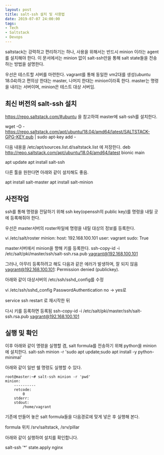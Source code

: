 ```yaml
---
layout: post
title: salt-ssh 설치 및 사용법
date: 2019-07-07 24:00:00
tags:
- Tech
- Saltstack
- Devops
---
```


saltstack는 강력하고 편리하기는 하나, 사용을 위해서는 반드시 minion 이라는 agent를 설치해야 한다. 이 문서에서는 minion 없이 salt-ssh만을 통해 salt state들을 전송하는 방법을 설명한다.

우선은 테스트할 서버를 마련한다. vagrant를 통해 동일한 vm2대를 생성(ubuntu 18.04)하고 편의상 한대는 master, 나머지 한대는 minion이라혹 한다. master는 명령을 내리는 서버이며, minion은 테스트 대상 서버임.

## 최신 버전의 salt-ssh 설치 
https://repo.saltstack.com/#ubuntu 을 참고하여 master에 salt-ssh를 설치한다.

wget -O - https://repo.saltstack.com/apt/ubuntu/18.04/amd64/latest/SALTSTACK-GPG-KEY.pub | sudo apt-key add -

다음 내용을 /etc/apt/sources.list.d/saltstack.list 에 저장한다.
deb http://repo.saltstack.com/apt/ubuntu/18.04/amd64/latest bionic main

apt update
apt install salt-ssh

다른 툴을 원한다면 아래와 같이 설치해도 좋음.

apt install salt-master
apt install salt-minion


## 사전작업

ssh를 통해 명령을 전달하기 위해 ssh key(openssh의 public key)를 명령을 내릴 곳에 등록해줘야 한다.

우선은 master서버의 roster파일에 명령을 내릴 대상의 정보를 등록한다.

vi /etc/salt/roster
minion:
  host: 192.168.100.101
  user: vagrant
  sudo: True

master서버에서 minion을 향해 키를 등록한다.
ssh-copy-id -i /etc/salt/pki/master/ssh/salt-ssh.rsa.pub vagrant@192.168.100.101

그러나, 아무리 등록하려고 해도 다음과 같은 에러가 발생하며, 잘 되지 않음
vagrant@192.168.100.101: Permission denied (publickey).

아래와 같이 대상서버의 /etc/ssh/sshd_config를 수정

vi /etc/ssh/sshd_config
PasswordAuthentication no -> yes로

service ssh restart 로 재시작한 뒤 

다시 키를 등록하면 등록됨
ssh-copy-id -i /etc/salt/pki/master/ssh/salt-ssh.rsa.pub vagrant@192.168.100.101

## 실행 및 확인

이후 아래와 같이 명령을 실행할 겸, salt formula를 전송하기 위해 python을 minion에 설치한다.
salt-ssh minion -r 'sudo apt update;sudo apt install -y python-minimal'

아래와 같이 일반 쉘 명령도 실행할 수 있다.

    root@master:~# salt-ssh minion -r 'pwd'
    minion:
        ----------
        retcode:
            0
        stderr:
        stdout:
            /home/vagrant

기존에 만들어 놓은 salt formula들을 다음경로에 맞게 넣은 후 실행해 본다.

formula 위치
/srv/saltstack, /srv/pillar

아래와 같이 실행하여 설치를 확인합니다.

salt-ssh '*' state.apply nginx





